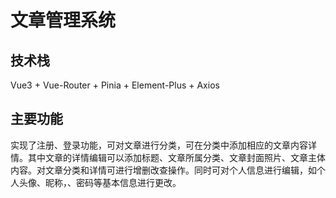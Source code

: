 # 文章管理系统

## 技术栈

Vue3 + Vue-Router + Pinia + Element-Plus + Axios

## 主要功能

实现了注册、登录功能，可对文章进行分类，可在分类中添加相应的文章内容详情。其中文章的详情编辑可以添加标题、文章所属分类、文章封面照片、文章主体内容。对文章分类和详情可进行增删改查操作。同时可对个人信息进行编辑，如个人头像、昵称，、密码等基本信息进行更改。

